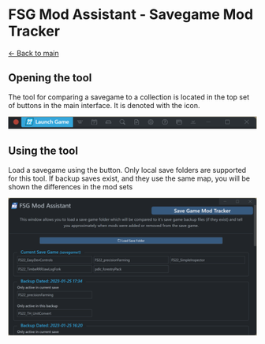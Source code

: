 # FSG Mod Assistant - Savegame Mod Tracker

[← Back to main](index.html)

## Opening the tool

The tool for comparing a savegame to a collection is located in the top set of buttons in the main interface. It is denoted with the <i class="bi bi-calendar2-check"></i> icon.

![Main Window](img340/main-window-part-top-bar.png)

## Using the tool

Load a savegame using the button.  Only local save folders are supported for this tool.  If backup saves exist, and they use the same map, you will be shown the differences in the mod sets

![Alt text](img340/save-tracker.png)
